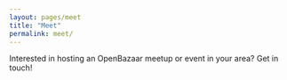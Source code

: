 ```yaml
---
layout: pages/meet
title: "Meet"
permalink: meet/
---
```


Interested in hosting an OpenBazaar meetup or event in your area? Get in touch!

